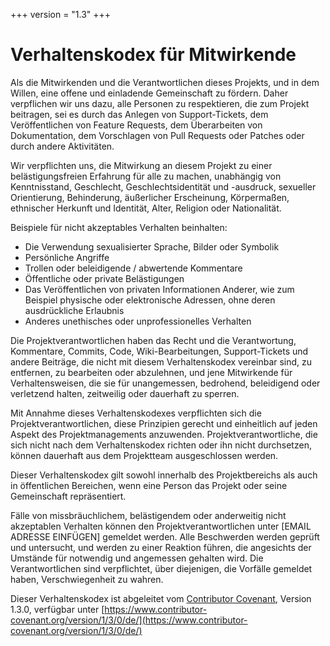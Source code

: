 +++
version = "1.3"
+++

# Verhaltenskodex für Mitwirkende

Als die Mitwirkenden und die Verantwortlichen dieses Projekts, und in dem Willen, eine offene und einladende Gemeinschaft zu fördern. Daher verpflichen wir uns dazu, alle Personen zu respektieren, die zum Projekt beitragen, sei es durch das Anlegen von Support-Tickets, dem Veröffentlichen von Feature Requests, dem Überarbeiten von Dokumentation, dem Vorschlagen von Pull Requests oder Patches oder durch andere Aktivitäten.

Wir verpflichten uns, die Mitwirkung an diesem Projekt zu einer belästigungsfreien Erfahrung für alle zu machen, unabhängig von Kenntnisstand, Geschlecht, Geschlechtsidentität und -ausdruck, sexueller Orientierung, Behinderung, äußerlicher Erscheinung, Körpermaßen, ethnischer Herkunft und Identität, Alter, Religion oder Nationalität.

Beispiele für nicht akzeptables Verhalten beinhalten:

* Die Verwendung sexualisierter Sprache, Bilder oder Symbolik
* Persönliche Angriffe
* Trollen oder beleidigende / abwertende Kommentare
* Öffentliche oder private Belästigungen
* Das Veröffentlichen von privaten Informationen Anderer, wie zum Beispiel physische oder elektronische Adressen, ohne deren ausdrückliche Erlaubnis
* Anderes unethisches oder unprofessionelles Verhalten

Die Projektverantwortlichen haben das Recht und die Verantwortung, Kommentare, Commits, Code, Wiki-Bearbeitungen, Support-Tickets und andere Beiträge, die nicht mit diesem Verhaltenskodex vereinbar sind, zu entfernen, zu bearbeiten oder abzulehnen, und jene Mitwirkende für Verhaltensweisen, die sie für unangemessen, bedrohend, beleidigend oder verletzend halten, zeitweilig oder dauerhaft zu sperren.

Mit Annahme dieses Verhaltenskodexes verpflichten sich die Projektverantwortlichen, diese Prinzipien gerecht und einheitlich auf jeden Aspekt des Projektmanagements anzuwenden. Projektverantwortliche, die sich nicht nach dem Verhaltenskodex richten oder ihn nicht durchsetzen, können dauerhaft aus dem Projektteam ausgeschlossen werden.

Dieser Verhaltenskodex gilt sowohl innerhalb des Projektbereichs als auch in öffentlichen Bereichen, wenn eine Person das Projekt oder seine Gemeinschaft repräsentiert.

Fälle von missbräuchlichem, belästigendem oder anderweitig nicht akzeptablen Verhalten können den Projektverantwortlichen unter [EMAIL ADRESSE EINFÜGEN] gemeldet werden. Alle Beschwerden werden geprüft und untersucht, und werden zu einer Reaktion führen, die angesichts der Umstände für notwendig und angemessen gehalten wird. Die Verantwortlichen sind verpflichtet, über diejenigen, die Vorfälle gemeldet haben, Verschwiegenheit zu wahren.

Dieser Verhaltenskodex ist abgeleitet vom [Contributor Covenant](https://www.contributor-covenant.org), Version 1.3.0, verfügbar unter [https://www.contributor-covenant.org/version/1/3/0/de/](https://www.contributor-covenant.org/version/1/3/0/de/)
